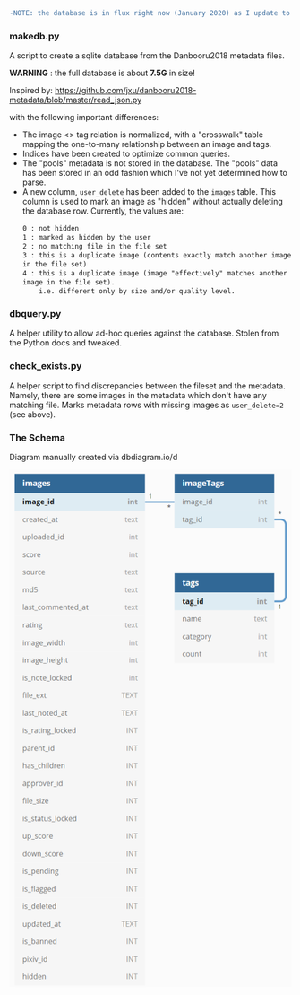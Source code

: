```diff
-NOTE: the database is in flux right now (January 2020) as I update to the 2019 dataset.
```

### makedb.py

A script to create a sqlite database from the Danbooru2018 metadata files.

**WARNING** : the full database is about **7.5G** in size!

Inspired by:
https://github.com/jxu/danbooru2018-metadata/blob/master/read_json.py

with the following important differences:

- The image <> tag relation is normalized, with a "crosswalk" table 
   mapping the one-to-many relationship between an image and tags.
- Indices have been created to optimize common queries.
- The "pools" metadata is not stored in the database. The "pools" data
   has been stored in an odd fashion which I've not yet determined how
   to parse.
- A new column, `user_delete` has been added to the `images` table. This
   column is used to mark an image as "hidden" without actually deleting
   the database row. Currently, the values are:
   ```
   0 : not hidden
   1 : marked as hidden by the user
   2 : no matching file in the file set
   3 : this is a duplicate image (contents exactly match another image in the file set)
   4 : this is a duplicate image (image "effectively" matches another image in the file set).
       i.e. different only by size and/or quality level.
   ```
### dbquery.py

A helper utility to allow ad-hoc queries against the database. Stolen from
the Python docs and tweaked.

### check_exists.py

A helper script to find discrepancies between the fileset and the metadata.
Namely, there are some images in the metadata which don't have any matching
file. Marks metadata rows with missing images as `user_delete=2` (see above).

### The Schema

Diagram manually created via dbdiagram.io/d

![database schema](schema.png)
